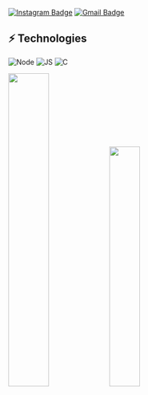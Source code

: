 
[![Instagram Badge](https://img.shields.io/badge/w_oaud-purple?style=flat-square&logo=instagram&logoColor=white&link=https://instagram.com/w_ouad/)](https://www.instagram.com/w_oaud/)
[![Gmail Badge](https://img.shields.io/badge/-b01075589894@gmail.com-c14438?style=flat-square&logo=Gmail&logoColor=white&link=mailto:b01075589894@gmail.com)](b01075589894@gmail.com)


## ⚡ Technologies
![Node](https://badges.aleen42.com/src/node.svg)
![JS](https://badges.aleen42.com/src/javascript.svg)
![C](https://img.shields.io/badge/C-A8B9CC?style=flat-square&logo=C&logoColor=white)




<img width=40% src="https://github-readme-stats.vercel.app/api?username=ljm9894" /><img width=35%  src="https://github-readme-stats.vercel.app/api/top-langs/?username=ljm9894&layout=compact" />

